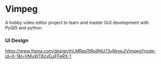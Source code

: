 # Vimpeg
A hobby video editor project to learn and master GUI development with PyQt5 and python.

### UI Design
https://www.figma.com/design/jhLMRqqTtRp9NU73vReyeJ/Vimpeg?node-id=0-1&t=VMuWT8zyEuiFFeRX-1
